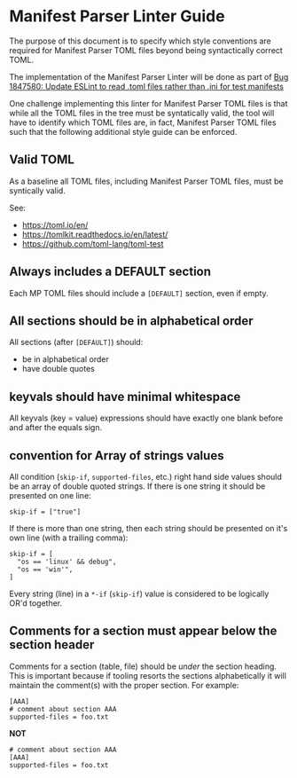 # Manifest Parser Linter Guide

The purpose of this document is to specify which style conventions
are required for Manifest Parser TOML files beyond being syntactically
correct TOML.

The implementation of the Manifest Parser Linter will be
done as part of [Bug 1847580: Update ESLint to read .toml files rather than .ini for test manifests](https://bugzilla.mozilla.org/show_bug.cgi?id=1847580)

One challenge implementing this linter for Manifest Parser TOML files
is that while all the TOML files in the tree must be syntatically valid,
the tool will have to identify which TOML files are, in fact, Manifest
Parser TOML files such that the following additional style guide
can be enforced.

## Valid TOML

As a baseline all TOML files, including Manifest Parser TOML files,
must be syntically valid.

See:

* https://toml.io/en/
* https://tomlkit.readthedocs.io/en/latest/
* https://github.com/toml-lang/toml-test

## Always includes a DEFAULT section

Each MP TOML files should include a `[DEFAULT]` section, even if empty.

## All sections should be in alphabetical order

All sections (after `[DEFAULT]`) should:

* be in alphabetical order
* have double quotes

## keyvals should have minimal whitespace

All keyvals (key = value) expressions should have exactly one
blank before and after the equals sign.

## convention for Array of strings values

All condition (`skip-if`, `supported-files`, etc.) right hand side values should
be an array of double quoted strings. If there is one string
it should be presented on one line:

```
skip-if = ["true"]
```

If there is more than one string, then each string should be
presented on it's own line (with a trailing comma):

```
skip-if = [
  "os == 'linux' && debug",
  "os == 'win'",
]
```

Every string (line) in a `*-if` (`skip-if`) value is considered
to be logically OR'd together.

## Comments for a section must appear below the section header

Comments for a section (table, file) should be _under_ the
section heading. This is important because if tooling
resorts the sections alphabetically it will maintain the comment(s)
with the proper section. For example:

```
[AAA]
# comment about section AAA
supported-files = foo.txt
```

**NOT**
```
# comment about section AAA
[AAA]
supported-files = foo.txt
```
